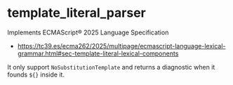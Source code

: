# template_literal_parser

Implements ECMAScript® 2025 Language Specification

- https://tc39.es/ecma262/2025/multipage/ecmascript-language-lexical-grammar.html#sec-template-literal-lexical-components

It only support `NoSubstitutionTemplate` and returns a diagnostic when it founds `${}` inside it.
